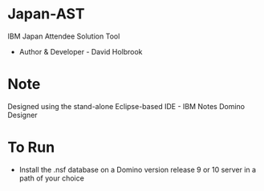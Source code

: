 # Japan-AST
IBM Japan Attendee Solution Tool
* Author & Developer - David Holbrook

# Note
Designed using the stand-alone Eclipse-based IDE - IBM Notes Domino Designer

# To Run
* Install the .nsf database on a Domino version release 9 or 10 server in a path of your choice
